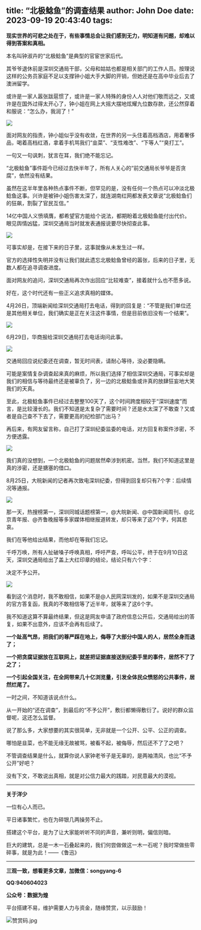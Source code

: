 title: “北极鲶鱼”的调查结果
author: John Doe
date: 2023-09-19 20:43:40
tags:
---
**现实世界的可悲之处在于，有些事情总会让我们感到无力，明知道有问题，却难以得到答案和真相。**<!--more-->

本名叫钟淑卉的“北极鲶鱼”是典型的官宦世家后代。

其爷爷退休前是深圳交通局干部，父母和姑姑也都是相关部门的工作人员。按理说这样的公务员家庭不足以支撑钟小姐大手大脚的开销，但她还是在高中毕业后去了澳洲留学。

或许是一家人嚣张跋扈惯了，或许是一家人特殊的身份人人对他们敬而远之，又或许是在国外过得太开心了，钟小姐在网上大摇大摆地炫耀九位数存款，还公然穿着和服说：“怎么办，我润了！”

![](/images/20230919001.png)

面对网友的指责，钟小姐似乎没有收敛，在世界的另一头住着高档酒店，用着奢侈品，喝着高档红酒，拿着手机骂我们“韭菜”、“支性难改”、“下等人”“臭打工”。

一句又一句讽刺，犹言在耳，我们绝不能忘记。

“北极鲶鱼”事件距今已经过去快半年了，所有人关心的“前交通局长爷爷是否贪腐”，依然没有结果。

虽然在这半年里各种热点事件不断，但罕见的是，没有任何一个热点可以冲淡北极鲶鱼这事。兴许是被钟小姐伤害太深了，就连湖南红网都发表文章说“北极鲶鱼们的狂飙，割裂了官民互信。”

14亿中国人义愤填膺，都希望官方能给个说法，都期盼着北极鲶鱼能付出代价。眼见舆情凶猛，深圳交通局当时就发表通报说要尽快彻查此事。

![](/images/20230919002.png)

可事实却是，在接下来的日子里，这事就像从未发生过一样。

官方的选择性失明并没有让我们就此遗忘北极鲶鱼曾经的嚣张，后来的日子里，无数人都在追寻调查进度。

面对网友的追问，深圳交通局再次作出回应“比较难查”，接着就什么也不愿多说。

好在，这个时代还有一些正义追求真相的媒体。

4月26日，顶端新闻给深圳交通局打去电话，得到的回复是：“不管是我们单位还是其他相关单位，我们确实是正在关注这件事情，但是目前依旧没有一个结果”。

![](/images/20230919003.png)

6月29日，华商报给深圳交通局打去电话询问此事。

![](/images/20230919004.png)

交通局回应说纪委还在调查，暂无时间表，请耐心等待，没必要隐瞒。

可能是案情复杂调查起来真的麻烦，所以我们选择了相信深圳交通局，可事实却是我们的相信与等待最终还是被辜负了，另一边的北极鲶鱼或许真的放肆狂妄地大笑我们的天真。

至此，北极鲶鱼事件已经过去整整100天了，这个时间跨度相较于“深圳速度”而言，是比较漫长的。我们不知道是太复杂了需要时间？还是水太深了不敢查？又或者是自己查不下去了，需要更高的纪检部门出马？

再后来，有网友留言称，自己打了深圳纪委监委的电话，对方回复称案件涉密，不方便透露。

![](/images/20230919005.png)

我们真的没想到，一个北极鲶鱼的问题居然牵涉到机密。当然，我们不知道这里是真的涉密，还是搪塞的借口。

8月25日，大皖新闻的记者再次致电深圳纪委，但得到回复却只有7个字：后续情况等通报。

![](/images/20230919006.png)

那一天，热搜榜第一，深圳同城话题榜第一，@大皖新闻、@中国新闻周刊、@北京青年报、@齐鲁晚报等多家媒体相继报道转发，却只等来了这7个字，何其悲哀。

我们在等他给出结果，而他却在等我们忘记。

千呼万唤，所有人扯破嗓子呼唤真相，呼吁严查，呼叫公平，终于在9月10日这天，深圳交通局给出了盖上大红印章的结论，结论只有六个字：

决定不予公开。

![](/images/20230919007.png)

看到这个消息时，我不敢相信，如果不是@人民网深圳发的，如果不是深圳交通局的官方答复函，我真的不敢相信等了近半年，就等来了这6个字。

我不知道这算不算最终结果，但这是网友申请了政府信息公开后，交通局给出的答复，如果不出意外，应该不会再有后续了。

**一个趾高气昂，把我们的尊严踩在地上，侮辱了大部分中国人的人，居然全身而退了；**

**一个把贪腐证据放在互联网上，就差把证据直接送到纪委手里的事件，居然不了了之了；**

**一个引起全国关注，在全网带来几十亿浏览量，引发全体民众愤怒的公共事件，居然烂尾了。**

一时之间，不知道该说点什么。

从一开始的“还在调查”，到最后的“不予公开”，敷衍都懒得敷衍了。说好的群众监督呢，这还怎么监督。

说了那么多，大家想要的其实很简单，无非就是一个公开、公平、公正的调查。

哪怕是韭菜，也不能无缘无故被骂，被看不起，被侮辱，然后还不了了之吧？

不管调查结果是什么，就算你说人家钟老爷子是无辜的，是两袖清风，也比“不予公开”好吧？

没有下文，不敢说出真相，就是对公信力最大的践踏，对民意最大的漠视。
- - -
**关于洋少**

一位有心人而已。

平日诸事繁忙，也在为碎银几两操劳不止。

搭建这个平台，是为了让大家能听听不同的声音，兼听则明，偏信则暗。

巨大的建筑，总是一木一石叠起来的，我们何尝做做这一木一石呢？我时常做些零碎事，就是为此！——《鲁迅》

---

**三观一致，想看更多文章，加微信：songyang-6**

**QQ:940604023**

**公众号：数据为煌** 

平台搭建不易，维护需要人力与资金，随缘赞赏，以示鼓励！

![赞赏码.jpg](/images/zanshang.jpg)